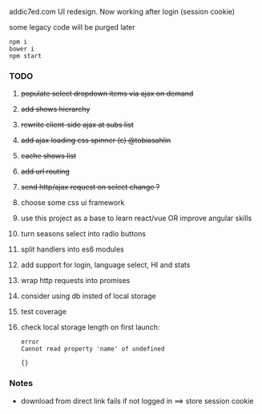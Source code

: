 addic7ed.com UI redesign. Now working after login (session cookie)

some legacy code will be purged later

```
npm i
bower i
npm start
```

### TODO

1. ~~populate select dropdown items via ajax on demand~~
1. ~~add shows hierarchy~~
1. ~~rewrite client-side ajax at subs list~~
1. ~~add ajax loading css spinner (c) @tobiasahlin~~
1. ~~cache shows list~~
1. ~~add url routing~~
1. ~~send http/ajax request on select change ?~~
1. choose some css ui framework
1. use this project as a base to learn react/vue OR improve angular skills
1. turn seasons select into radio buttons
1. split handlers into es6 modules
1. add support for login, language select, HI and stats
1. wrap http requests into promises
1. consider using db insted of local storage
1. test coverage
1. check local storage length on first launch:  

    ```
    error
    Cannot read property 'name' of undefined

    {}
    ```

### Notes

* download from direct link fails if not logged in ==> store session cookie
